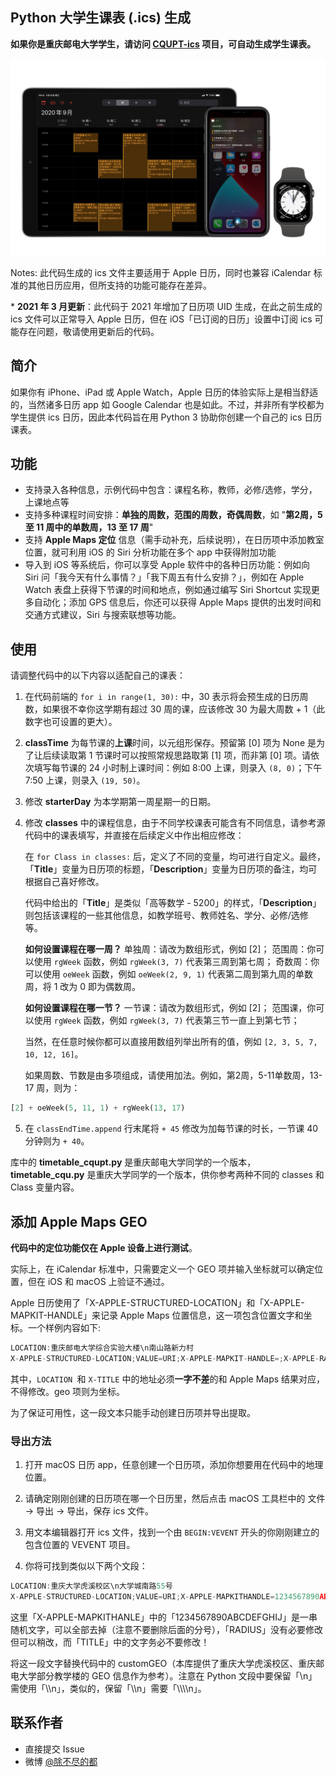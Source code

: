 ## Python 大学生课表 (.ics) 生成

**如果你是重庆邮电大学学生，请访问 [CQUPT-ics](https://github.com/junyilou/CQUPT-ics) 项目，可自动生成学生课表。**

![效果图](render_2020.jpg)

Notes: 此代码生成的 ics 文件主要适用于 Apple 日历，同时也兼容 iCalendar 标准的其他日历应用，但所支持的功能可能存在差异。

\* **2021 年 3 月更新**：此代码于 2021 年增加了日历项 UID 生成，在此之前生成的 ics 文件可以正常导入 Apple 日历，但在 iOS「已订阅的日历」设置中订阅 ics 可能存在问题，敬请使用更新后的代码。

## 简介

如果你有 iPhone、iPad 或 Apple Watch，Apple 日历的体验实际上是相当舒适的，当然诸多日历 app 如 Google Calendar 也是如此。不过，并非所有学校都为学生提供 ics 日历，因此本代码旨在用 Python 3 协助你创建一个自己的 ics 日历课表。

## 功能

* 支持录入各种信息，示例代码中包含：课程名称，教师，必修/选修，学分，上课地点等
* 支持多种课程时间安排：**单独的周数，范围的周数，奇偶周数**，如 "**第2周，5 至 11 周中的单数周，13 至 17 周**"
* 支持 **Apple Maps 定位** 信息（需手动补充，后续说明），在日历项中添加教室位置，就可利用 iOS 的 Siri 分析功能在多个 app 中获得附加功能
* 导入到 iOS 等系统后，你可以享受 Apple 软件中的各种日历功能：例如向 Siri 问「我今天有什么事情？」「我下周五有什么安排？」，例如在 Apple Watch 表盘上获得下节课的时间和地点，例如通过编写 Siri Shortcut 实现更多自动化；添加 GPS 信息后，你还可以获得 Apple Maps 提供的出发时间和交通方式建议，Siri 与搜索联想等功能。

## 使用

请调整代码中的以下内容以适配自己的课表：

1. 在代码前端的 `for i in range(1, 30):` 中，30 表示将会预生成的日历周数，如果很不幸你这学期有超过 30 周的课，应该修改 30 为最大周数 + 1（此数字也可设置的更大）。

2. **classTime** 为每节课的**上课**时间，以元组形保存。预留第 [0] 项为 None 是为了让后续读取第 1 节课时可以按照常规思路取第 [1] 项，而非第 [0] 项。请依次填写每节课的 24 小时制上课时间：例如 8:00 上课，则录入 `(8, 0)`；下午 7:50 上课，则录入 `(19, 50)`。

3. 修改 **starterDay** 为本学期第一周星期一的日期。

4. 修改 **classes** 中的课程信息，由于不同学校课表可能含有不同信息，请参考源代码中的课表填写，并直接在后续定义中作出相应修改：

   在 `for Class in classes:` 后，定义了不同的变量，均可进行自定义。最终，「**Title**」变量为日历项的标题，「**Description**」变量为日历项的备注，均可根据自己喜好修改。

   代码中给出的「**Title**」是类似「高等数学 - 5200」的样式，「**Description**」则包括该课程的一些其他信息，如教学班号、教师姓名、学分、必修/选修等。

   **如何设置课程在哪一周？**
   单独周：请改为数组形式，例如 [2]；
   范围周：你可以使用 `rgWeek` 函数，例如 `rgWeek(3, 7)` 代表第三周到第七周；
   奇数周：你可以使用 `oeWeek` 函数，例如 `oeWeek(2, 9, 1)` 代表第二周到第九周的单数周，将 1 改为 0 即为偶数周。

   **如何设置课程在哪一节？**
   一节课：请改为数组形式，例如 [2]；
   范围课，你可以使用 `rgWeek` 函数，例如 `rgWeek(3, 7)` 代表第三节一直上到第七节；

   当然，在任意时候你都可以直接用数组列举出所有的值，例如 `[2, 3, 5, 7, 10, 12, 16]`。

   如果周数、节数是由多项组成，请使用加法。例如，第2周，5-11单数周，13-17 周，则为：

```python
[2] + oeWeek(5, 11, 1) + rgWeek(13, 17)
```

5. 在 `classEndTime.append` 行末尾将 `+ 45` 修改为加每节课的时长，一节课 40 分钟则为 `+ 40`。


库中的 **timetable_cqupt.py** 是重庆邮电大学同学的一个版本，**timetable_cqu.py** 是重庆大学同学的一个版本，供你参考两种不同的 classes 和 Class 变量内容。

## 添加 Apple Maps GEO

**代码中的定位功能仅在 Apple 设备上进行测试**。

实际上，在 iCalendar 标准中，只需要定义一个 GEO 项并输入坐标就可以确定位置，但在 iOS 和 macOS 上验证不通过。

Apple 日历使用了「X-APPLE-STRUCTURED-LOCATION」和「X-APPLE-MAPKIT-HANDLE」来记录 Apple Maps 位置信息，这一项包含位置文字和坐标。一个样例内容如下:

```c++
LOCATION:重庆邮电大学综合实验大楼\n南山路新力村
X-APPLE-STRUCTURED-LOCATION;VALUE=URI;X-APPLE-MAPKIT-HANDLE=;X-APPLE-RADIUS=500;X-TITLE=重庆邮电大学综合实验大楼\\n南山路新力村:geo:29.524289,106.605595
```

其中，`LOCATION `和 `X-TITLE` 中的地址必须**一字不差**的和 Apple Maps 结果对应，不得修改。geo 项则为坐标。

为了保证可用性，这一段文本只能手动创建日历项并导出提取。

### 导出方法

1. 打开 macOS 日历 app，任意创建一个日历项，添加你想要用在代码中的地理位置。

2. 请确定刚刚创建的日历项在哪一个日历里，然后点击 macOS 工具栏中的 文件 -> 导出 -> 导出，保存 ics 文件。

3. 用文本编辑器打开 ics 文件，找到一个由 `BEGIN:VEVENT` 开头的你刚刚建立的包含位置的 VEVENT 项目。

4. 你将可找到类似以下两个文段：

```c++
LOCATION:重庆大学虎溪校区\n大学城南路55号    
X-APPLE-STRUCTURED-LOCATION;VALUE=URI;X-APPLE-MAPKITHANDLE=1234567890ABCDEFGHIJ;X-APPLE-RADIUS=925.4324489259043;X-TITLE=重庆大学虎溪校区\\n大学城南路5号:geo:29.592566,106.299150
```

这里「X-APPLE-MAPKITHANLE」中的「1234567890ABCDEFGHIJ」是一串随机文字，可以全部去掉（注意不要删除后面的分号），「RADIUS」没有必要修改但可以稍改，而「TITLE」中的文字务必不要修改！

将这一段文字替换代码中的 customGEO（本库提供了重庆大学虎溪校区、重庆邮电大学部分教学楼的 GEO 信息作为参考）。注意在 Python 文段中要保留「\n」需使用「\\\\n」，类似的，保留「\\\\n」需要「\\\\\\\\n」。

## 联系作者

* 直接提交 Issue
* 微博 [@除不尽的都](http://weibo.com/u/3566216663 "@除不尽的都")
